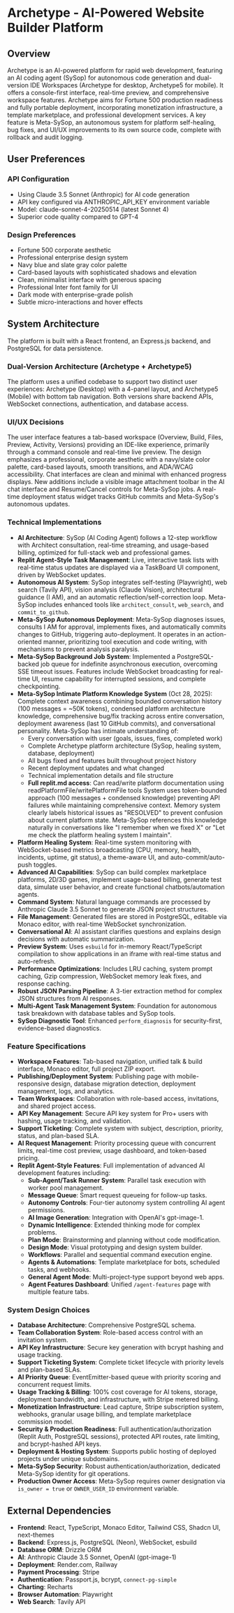 # Archetype - AI-Powered Website Builder Platform

## Overview
Archetype is an AI-powered platform for rapid web development, featuring an AI coding agent (SySop) for autonomous code generation and dual-version IDE Workspaces (Archetype for desktop, Archetype5 for mobile). It offers a console-first interface, real-time preview, and comprehensive workspace features. Archetype aims for Fortune 500 production readiness and fully portable deployment, incorporating monetization infrastructure, a template marketplace, and professional development services. A key feature is Meta-SySop, an autonomous system for platform self-healing, bug fixes, and UI/UX improvements to its own source code, complete with rollback and audit logging.

## User Preferences
### API Configuration
- Using Claude 3.5 Sonnet (Anthropic) for AI code generation
- API key configured via ANTHROPIC_API_KEY environment variable
- Model: claude-sonnet-4-20250514 (latest Sonnet 4)
- Superior code quality compared to GPT-4

### Design Preferences
- Fortune 500 corporate aesthetic
- Professional enterprise design system
- Navy blue and slate gray color palette
- Card-based layouts with sophisticated shadows and elevation
- Clean, minimalist interface with generous spacing
- Professional Inter font family for UI
- Dark mode with enterprise-grade polish
- Subtle micro-interactions and hover effects

## System Architecture
The platform is built with a React frontend, an Express.js backend, and PostgreSQL for data persistence.

### Dual-Version Architecture (Archetype + Archetype5)
The platform uses a unified codebase to support two distinct user experiences: Archetype (Desktop) with a 4-panel layout, and Archetype5 (Mobile) with bottom tab navigation. Both versions share backend APIs, WebSocket connections, authentication, and database access.

### UI/UX Decisions
The user interface features a tab-based workspace (Overview, Build, Files, Preview, Activity, Versions) providing an IDE-like experience, primarily through a command console and real-time live preview. The design emphasizes a professional, corporate aesthetic with a navy/slate color palette, card-based layouts, smooth transitions, and ADA/WCAG accessibility. Chat interfaces are clean and minimal with enhanced progress displays. New additions include a visible image attachment toolbar in the AI chat interface and Resume/Cancel controls for Meta-SySop jobs. A real-time deployment status widget tracks GitHub commits and Meta-SySop's autonomous updates.

### Technical Implementations
- **AI Architecture**: SySop (AI Coding Agent) follows a 12-step workflow with Architect consultation, real-time streaming, and usage-based billing, optimized for full-stack web and professional games.
- **Replit Agent-Style Task Management**: Live, interactive task lists with real-time status updates are displayed via a TaskBoard UI component, driven by WebSocket updates.
- **Autonomous AI System**: SySop integrates self-testing (Playwright), web search (Tavily API), vision analysis (Claude Vision), architectural guidance (I AM), and an automatic reflection/self-correction loop. Meta-SySop includes enhanced tools like `architect_consult`, `web_search`, and `commit_to_github`.
- **Meta-SySop Autonomous Deployment**: Meta-SySop diagnoses issues, consults I AM for approval, implements fixes, and automatically commits changes to GitHub, triggering auto-deployment. It operates in an action-oriented manner, prioritizing tool execution and code writing, with mechanisms to prevent analysis paralysis.
- **Meta-SySop Background Job System**: Implemented a PostgreSQL-backed job queue for indefinite asynchronous execution, overcoming SSE timeout issues. Features include WebSocket broadcasting for real-time UI, resume capability for interrupted sessions, and complete checkpointing.
- **Meta-SySop Intimate Platform Knowledge System** (Oct 28, 2025): Complete context awareness combining bounded conversation history (100 messages = ~50K tokens), condensed platform architecture knowledge, comprehensive bug/fix tracking across entire conversation, deployment awareness (last 10 GitHub commits), and conversational personality. Meta-SySop has intimate understanding of:
    - Every conversation with user (goals, issues, fixes, completed work)
    - Complete Archetype platform architecture (SySop, healing system, database, deployment)
    - All bugs fixed and features built throughout project history
    - Recent deployment updates and what changed
    - Technical implementation details and file structure
    - **Full replit.md access**: Can read/write platform documentation using readPlatformFile/writePlatformFile tools
  System uses token-bounded approach (100 messages + condensed knowledge) preventing API failures while maintaining comprehensive context. Memory system clearly labels historical issues as "RESOLVED" to prevent confusion about current platform state. Meta-SySop references this knowledge naturally in conversations like "I remember when we fixed X" or "Let me check the platform healing system I maintain".
- **Platform Healing System**: Real-time system monitoring with WebSocket-based metrics broadcasting (CPU, memory, health, incidents, uptime, git status), a theme-aware UI, and auto-commit/auto-push toggles.
- **Advanced AI Capabilities**: SySop can build complex marketplace platforms, 2D/3D games, implement usage-based billing, generate test data, simulate user behavior, and create functional chatbots/automation agents.
- **Command System**: Natural language commands are processed by Anthropic Claude 3.5 Sonnet to generate JSON project structures.
- **File Management**: Generated files are stored in PostgreSQL, editable via Monaco editor, with real-time WebSocket synchronization.
- **Conversational AI**: AI assistant clarifies questions and explains design decisions with automatic summarization.
- **Preview System**: Uses `esbuild` for in-memory React/TypeScript compilation to show applications in an iframe with real-time status and auto-refresh.
- **Performance Optimizations**: Includes LRU caching, system prompt caching, Gzip compression, WebSocket memory leak fixes, and response caching.
- **Robust JSON Parsing Pipeline**: A 3-tier extraction method for complex JSON structures from AI responses.
- **Multi-Agent Task Management System**: Foundation for autonomous task breakdown with database tables and SySop tools.
- **SySop Diagnostic Tool**: Enhanced `perform_diagnosis` for security-first, evidence-based diagnostics.

### Feature Specifications
- **Workspace Features**: Tab-based navigation, unified talk & build interface, Monaco editor, full project ZIP export.
- **Publishing/Deployment System**: Publishing page with mobile-responsive design, database migration detection, deployment management, logs, and analytics.
- **Team Workspaces**: Collaboration with role-based access, invitations, and shared project access.
- **API Key Management**: Secure API key system for Pro+ users with hashing, usage tracking, and validation.
- **Support Ticketing**: Complete system with subject, description, priority, status, and plan-based SLA.
- **AI Request Management**: Priority processing queue with concurrent limits, real-time cost preview, usage dashboard, and token-based pricing.
- **Replit Agent-Style Features**: Full implementation of advanced AI development features including:
    - **Sub-Agent/Task Runner System**: Parallel task execution with worker pool management.
    - **Message Queue**: Smart request queueing for follow-up tasks.
    - **Autonomy Controls**: Four-tier autonomy system controlling AI agent permissions.
    - **AI Image Generation**: Integration with OpenAI's gpt-image-1.
    - **Dynamic Intelligence**: Extended thinking mode for complex problems.
    - **Plan Mode**: Brainstorming and planning without code modification.
    - **Design Mode**: Visual prototyping and design system builder.
    - **Workflows**: Parallel and sequential command execution engine.
    - **Agents & Automations**: Template marketplace for bots, scheduled tasks, and webhooks.
    - **General Agent Mode**: Multi-project-type support beyond web apps.
    - **Agent Features Dashboard**: Unified `/agent-features` page with multiple feature tabs.

### System Design Choices
- **Database Architecture**: Comprehensive PostgreSQL schema.
- **Team Collaboration System**: Role-based access control with an invitation system.
- **API Key Infrastructure**: Secure key generation with bcrypt hashing and usage tracking.
- **Support Ticketing System**: Complete ticket lifecycle with priority levels and plan-based SLAs.
- **AI Priority Queue**: EventEmitter-based queue with priority scoring and concurrent request limits.
- **Usage Tracking & Billing**: 100% cost coverage for AI tokens, storage, deployment bandwidth, and infrastructure, with Stripe metered billing.
- **Monetization Infrastructure**: Lead capture, Stripe subscription system, webhooks, granular usage billing, and template marketplace commission model.
- **Security & Production Readiness**: Full authentication/authorization (Replit Auth, PostgreSQL sessions), protected API routes, rate limiting, and bcrypt-hashed API keys.
- **Deployment & Hosting System**: Supports public hosting of deployed projects under unique subdomains.
- **Meta-SySop Security**: Robust authentication/authorization, dedicated Meta-SySop identity for git operations.
- **Production Owner Access**: Meta-SySop requires owner designation via `is_owner = true` or `OWNER_USER_ID` environment variable.

## External Dependencies
- **Frontend**: React, TypeScript, Monaco Editor, Tailwind CSS, Shadcn UI, next-themes
- **Backend**: Express.js, PostgreSQL (Neon), WebSocket, esbuild
- **Database ORM**: Drizzle ORM
- **AI**: Anthropic Claude 3.5 Sonnet, OpenAI (gpt-image-1)
- **Deployment**: Render.com, Railway
- **Payment Processing**: Stripe
- **Authentication**: Passport.js, bcrypt, `connect-pg-simple`
- **Charting**: Recharts
- **Browser Automation**: Playwright
- **Web Search**: Tavily API
